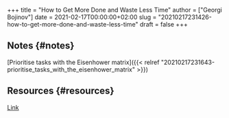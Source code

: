 +++
title = "How to Get More Done and Waste Less Time"
author = ["Georgi Bojinov"]
date = 2021-02-17T00:00:00+02:00
slug = "20210217231426-how-to-get-more-done-and-waste-less-time"
draft = false
+++

## Notes {#notes}

[Prioritise tasks with the Eisenhower matrix]({{< relref "20210217231643-prioritise_tasks_with_the_eisenhower_matrix" >}})


## Resources {#resources}

[Link](https://youtu.be/J5SXT9r2214)
